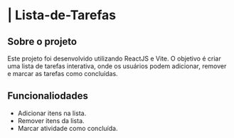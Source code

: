 ﻿# | Lista-de-Tarefas
 
## Sobre o projeto

  Este projeto foi desenvolvido utilizando ReactJS e Vite. O objetivo é criar uma lista de tarefas interativa, onde os usuários podem adicionar, remover e marcar as tarefas como   concluídas.

## Funcionaliodades

  - Adicionar itens na lista.
  - Remover itens da lista.
  - Marcar atividade como concluída.

